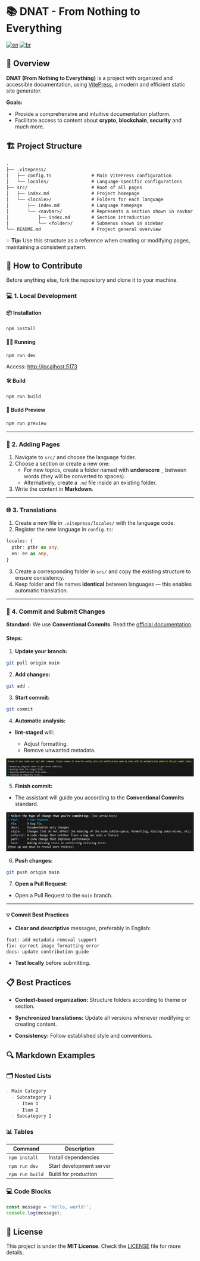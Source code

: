 # 📚 DNAT - From Nothing to Everything

[![en](https://img.shields.io/badge/lang-en-red.svg)](./README.md)
[![br](https://img.shields.io/badge/lang-br-green.svg)](./README-br.md)

## 🌟 Overview

**DNAT (From Nothing to Everything)** is a project with organized and accessible
documentation, using [VitePress](https://vitepress.vuejs.org/), a modern and
efficient static site generator.

**Goals:**

- Provide a comprehensive and intuitive documentation platform.
- Facilitate access to content about **crypto**, **blockchain**, **security**
  and much more.

## 🏗️ Project Structure

```plaintext
.
├── .vitepress/
│   ├── config.ts               # Main VitePress configuration
│   └── locales/                # Language-specific configurations
├── src/                        # Root of all pages
│   ├── index.md                # Project homepage
│   └── <locale>/               # Folders for each language
│       ├── index.md            # Language homepage
│       └── <navbar>/           # Represents a section shown in navbar
│           ├── index.md        # Section introduction
│           └── <folder>/       # Submenus shown in sidebar
└── README.md                   # Project general overview
```

💡 **Tip:** Use this structure as a reference when creating or modifying pages,
maintaining a consistent pattern.

## 🤝 How to Contribute

Before anything else, fork the repository and clone it to your machine.

### 💻 1. Local Development

#### 📦 Installation

```bash
npm install
```

#### 🏃‍♂️ Running

```bash
npm run dev
```

Access: [http://localhost:5173](http://localhost:5173)

#### 🛠️ Build

```bash
npm run build
```

#### 👀 Build Preview

```bash
npm run preview
```

---

### 📝 2. Adding Pages

1. Navigate to `src/` and choose the language folder.
2. Choose a section or create a new one:
   - For new topics, create a folder named with **underscore** `_` between words
     (they will be converted to spaces).
   - Alternatively, create a `.md` file inside an existing folder.
3. Write the content in **Markdown**.

---

### 🌐 3. Translations

1. Create a new file in `.vitepress/locales/` with the language code.
2. Register the new language in `config.ts`:

```ts
locales: {
  ptbr: ptbr as any,
  en: en as any,
}
```

3. Create a corresponding folder in `src/` and copy the existing structure to
   ensure consistency.
4. Keep folder and file names **identical** between languages — this enables
   automatic translation.

---

### 🚀 4. Commit and Submit Changes

**Standard:** We use **Conventional Commits**. Read the
[official documentation](https://www.conventionalcommits.org/en/v1.0.0/).

#### Steps:

1. **Update your branch:**

```bash
git pull origin main
```

2. **Add changes:**

```bash
git add .
```

3. **Start commit:**

```bash
git commit
```

4. **Automatic analysis:**

- **lint-staged** will:

  - Adjust formatting.
  - Remove unwanted metadata.

![Lint-Staged](https://raw.githubusercontent.com/Do-nada-ao-tudo/RepoStaticFile/refs/heads/main/lint-staged.png)

5. **Finish commit:**

- The assistant will guide you according to the **Conventional Commits**
  standard.

![Conventional Commits](https://raw.githubusercontent.com/Do-nada-ao-tudo/RepoStaticFile/refs/heads/main/conventional-commits.png)

6. **Push changes:**

```bash
git push origin main
```

7. **Open a Pull Request:**

- Open a Pull Request to the `main` branch.

---

#### 💡 Commit Best Practices

- **Clear and descriptive** messages, preferably in English:

```plaintext
feat: add metadata removal support
fix: correct image formatting error
docs: update contribution guide
```

- **Test locally** before submitting.

## 📋 Best Practices

- **Context-based organization:** Structure folders according to theme or
  section.

- **Synchronized translations:** Update all versions whenever modifying or
  creating content.

- **Consistency:** Follow established style and conventions.

## 🔍 Markdown Examples

### 🗂️ Nested Lists

```markdown
- Main Category
  - Subcategory 1
    - Item 1
    - Item 2
  - Subcategory 2
```

### 📊 Tables

| Command         | Description              |
| --------------- | ------------------------ |
| `npm install`   | Install dependencies     |
| `npm run dev`   | Start development server |
| `npm run build` | Build for production     |

### 💻 Code Blocks

```javascript
const message = 'Hello, world!';
console.log(message);
```

## 📜 License

This project is under the **MIT License**. Check the [LICENSE](./LICENCE.txt)
file for more details.
